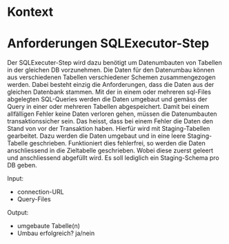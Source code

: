 # Kontext



# Anforderungen SQLExecutor-Step

Der SQLExecuter-Step wird dazu benötigt um Datenumbauten von Tabellen in der gleichen DB vorzunehmen. Die Daten für den Datenumbau können aus verschiedenen Tabellen verschiedener Schemen zusammengezogen werden. Dabei besteht einzig die Anforderungen, dass die Daten aus der gleichen Datenbank stammen. Mit der in einem oder mehreren sql-Files abgelegten SQL-Queries werden die Daten umgebaut und gemäss der Query in einer oder mehreren Tabellen abgespeichert. 
Damit bei einem allfälligen Fehler keine Daten verloren gehen, müssen die Datenumbauten transaktionssicher sein. Das heisst, dass bei einem Fehler die Daten den Stand von vor der Transaktion haben. Hierfür wird mit Staging-Tabellen gearbeitet. Dazu werden die Daten umgebaut und in eine leere Staging-Tabelle geschrieben. Funktioniert dies fehlerfrei, so werden die Daten anschliessend in die Zieltabelle geschrieben. Wobei diese zuerst geleert und anschliessend abgefüllt wird.
Es soll lediglich ein Staging-Schema pro DB geben.

Input:

* connection-URL
* Query-Files

Output:

* umgebaute Tabelle(n)
* Umbau erfolgreich? ja/nein
